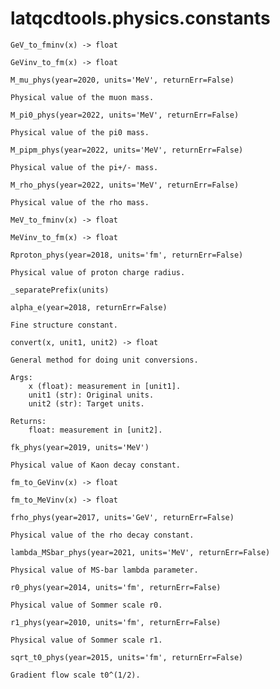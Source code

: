 latqcdtools.physics.constants
=============

`GeV_to_fminv(x) -> float`


`GeVinv_to_fm(x) -> float`


`M_mu_phys(year=2020, units='MeV', returnErr=False)`
 
    Physical value of the muon mass. 
    
`M_pi0_phys(year=2022, units='MeV', returnErr=False)`
 
    Physical value of the pi0 mass. 
    
`M_pipm_phys(year=2022, units='MeV', returnErr=False)`
 
    Physical value of the pi+/- mass. 
    
`M_rho_phys(year=2022, units='MeV', returnErr=False)`
 
    Physical value of the rho mass. 
    
`MeV_to_fminv(x) -> float`


`MeVinv_to_fm(x) -> float`


`Rproton_phys(year=2018, units='fm', returnErr=False)`
 
    Physical value of proton charge radius. 
    
`_separatePrefix(units)`


`alpha_e(year=2018, returnErr=False)`
 
    Fine structure constant. 
    
`convert(x, unit1, unit2) -> float`
 
    General method for doing unit conversions.

    Args:
        x (float): measurement in [unit1]. 
        unit1 (str): Original units.
        unit2 (str): Target units.

    Returns:
        float: measurement in [unit2]. 
    
`fk_phys(year=2019, units='MeV')`
 
    Physical value of Kaon decay constant. 
    
`fm_to_GeVinv(x) -> float`


`fm_to_MeVinv(x) -> float`


`frho_phys(year=2017, units='GeV', returnErr=False)`
 
    Physical value of the rho decay constant. 
    
`lambda_MSbar_phys(year=2021, units='MeV', returnErr=False)`
 
    Physical value of MS-bar lambda parameter. 
    
`r0_phys(year=2014, units='fm', returnErr=False)`
 
    Physical value of Sommer scale r0. 
    
`r1_phys(year=2010, units='fm', returnErr=False)`
 
    Physical value of Sommer scale r1. 
    
`sqrt_t0_phys(year=2015, units='fm', returnErr=False)`
 
    Gradient flow scale t0^(1/2). 
    
